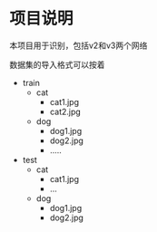 # 项目说明
本项目用于识别，包括v2和v3两个网络

数据集的导入格式可以按着
- train
  - cat
    - cat1.jpg
    - cat2.jpg
  - dog
    - dog1.jpg
    - dog2.jpg
    - .....
- test
  - cat
    - cat1.jpg
    - ...
  - dog
    - dog1.jpg
    - dog2.jpg